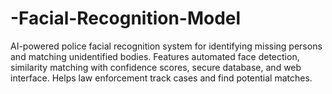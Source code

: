 # -Facial-Recognition-Model
AI-powered police facial recognition system for identifying missing persons and matching unidentified bodies. Features automated face detection, similarity matching with confidence scores, secure database, and web interface. Helps law enforcement track cases and find potential matches.
